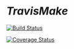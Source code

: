 # *TravisMake*

[![Build Status](https://travis-ci.org/jonnyberanekbutforschool/TravisMake.svg?branch=master)](https://travis-ci.org/jonnyberanekbutforschool/TravisMake)

[![Coverage Status](https://coveralls.io/repos/github/jonnyberanekbutforschool/TravisMake/badge.svg)](https://coveralls.io/github/jonnyberanekbutforschool/TravisMake)

